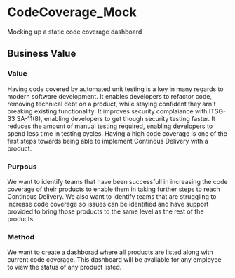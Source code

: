 # CodeCoverage_Mock
Mocking up a static code coverage dashboard

## Business Value

### Value
Having code covered by automated unit testing is a key in many regards to modern software development. It enables developers to refactor code, removing technical debt on a product, while staying confident they arn't breaking existing functionality. It improves security complaiance with ITSG-33 SA-11(8), enabling developers to get though security testing faster. It reduces the amount of manual testing required, enabling developers to spend less time in testing cycles. Having a high code coverage is one of the first steps towards being able to implement Continous Delivery with a product.

### Purpous
We want to identify teams that have been successfull in increasing the code coverage of their products to enable them in taking further steps to reach Continous Delivery. We also want to identify teams that are struggling to increase code coverage so issues can be identified and have support provided to bring those products to the same level as the rest of the products.

### Method
We want to create a dashborad where all products are listed along with current code coverage. This dashboard will be avaliable for any employee to view the status of any product listed.
